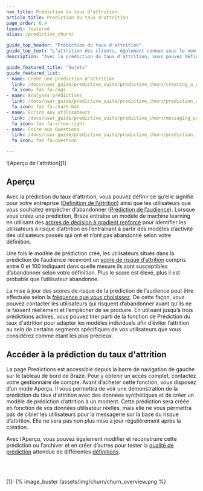 ```yaml
---
nav_title: Prédiction du taux d'attrition
article_title: Prédiction du taux d'attrition
page_order: 6.4
layout: featured
alias: /predictive_churn/

guide_top_header: "Prédiction du taux d'attrition"
guide_top_text: "L’attrition des clients, également connue sous le nom de rotation de la clientèle ou perte de clients, est l’une des métriques les plus importantes à envisager pour les entreprises en croissance. Disposer des bons outils pour traiter l’attrition est essentiel pour minimiser les pertes et maximiser la rétention client. Pour obtenir l’avantage sur ces utilisateurs susceptibles d’abandonner, Braze propose la prédiction du taux d'attrition, offrant une approche proactive pour minimiser l’attrition future."
description: "Avec la prédiction du taux d'attrition, vous pouvez définir ce qu’elle signifie pour votre entreprise (Definition de l’attrition) ainsi que les utilisateurs que vous souhaitez empêcher d’abandonner (Prédiction de l’audience)."

guide_featured_title: "Sujets"
guide_featured_list:
- name: Créer une prédiction d’attrition
  link: /docs/user_guide/predictive_suite/predictive_churn/creating_a_churn_prediction/
  fa_icon: fas fa-cogs
- name: Analyses prédictives
  link: /docs/user_guide/predictive_suite/predictive_churn/prediction_analytics/
  fa_icon: fas fa-chart-bar
- name: Écrire aux utilisateurs
  link: /docs/user_guide/predictive_suite/predictive_churn/messaging_users/
  fa_icon: fas fa-arrow-right
- name: Foire aux Questions
  link: /docs/user_guide/predictive_suite/predictive_churn/prediction_faq/
  fa_icon: fas fa-question

---
```


![Aperçu de l’attrition][1]

## Aperçu

Avec la prédiction du taux d'attrition, vous pouvez définir ce qu’elle signifie pour votre entreprise ([Definition de l’attrition]({{site.baseurl}}/user_guide/predictive_suite/predictive_churn/creating_a_churn_prediction/#step-2-define-churn)) ainsi que les utilisateurs que vous souhaitez empêcher d’abandonner ([Prédiction de l’audience]({{site.baseurl}}/user_guide/predictive_suite/predictive_churn/creating_a_churn_prediction/#step-3-filter-your-prediction-audience)). Lorsque vous créez une prédiction, Braze entraîne un modèle de machine learning en utilisant des [arbres de décision à gradient renforcé](https://en.wikipedia.org/wiki/Gradient_boosting) pour identifier les utilisateurs à risque d’attrition en l’entraînant à partir des modèles d’activité des utilisateurs passés qui ont et n’ont pas abandonné selon votre définition.

Une fois le modèle de prédiction créé, les utilisateurs situés dans la prédiction de l’audience recevront un [score de risque d’attrition]({{site.baseurl}}/user_guide/predictive_suite/predictive_churn/prediction_analytics/#churn_score) compris entre 0 et 100 indiquant dans quelle mesure ils sont susceptibles d’abandonner selon votre définition. Plus le score est élevé, plus il est probable que l’utilisateur abandonne. 

La mise à jour des scores de risque de la prédiction de l’audience peut être effectuée selon la [fréquence que vous choisissez]({{site.baseurl}}/user_guide/predictive_suite/predictive_churn/creating_a_churn_prediction/#step-4-choose-the-update-frequency-for-churn-predictions). De cette façon, vous pouvez contacter les utilisateurs qui risquent d’abandonner avant qu’ils ne le fassent réellement et l’empêcher de se produire. En utilisant jusqu’à trois prédictions actives, vous pouvez tirer parti de la fonction de Prédiction du taux d'attrition pour adapter les modèles individuels afin d’éviter l’attrition au sein de certains segments spécifiques de vos utilisateurs que vous considérez comme étant les plus précieux.

## Accéder à la prédiction du taux d'attrition

La page Predictions est accessible depuis la barre de navigation de gauche sur le tableau de bord de Braze. Pour y obtenir un accès complet, contactez votre gestionnaire de compte. Avant d’acheter cette fonction, vous disposez d’un mode Aperçu. Il vous permettra de voir une démonstration de la prédiction du taux d'attrition avec des données synthétiques et de créer un modèle de prédiction d’attrition à un moment. Cette prédiction sera créée en fonction de vos données utilisateur réelles, mais elle ne vous permettra pas de cibler les utilisateurs pour la messagerie sur la base du risque d’attrition. Elle ne sera pas non plus mise à jour régulièrement après la création.

Avec l’Aperçu, vous pouvez également modifier et reconstruire cette prédiction ou l’archiver et en créer d’autres pour tester la [qualité de prédiction]({{site.baseurl}}/user_guide/predictive_suite/predictive_churn/prediction_analytics/prediction_quality/) attendue de différentes [définitions]({{site.baseurl}}/user_guide/predictive_suite/predictive_churn/creating_a_churn_prediction/#step-2-define-churn).

<br><br>

[1]: {% image_buster /assets/img/churn/churn_overview.png %}
